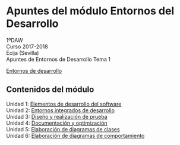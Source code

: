 # Apuntes del módulo Entornos del Desarrollo

1ºDAW  
Curso 2017-2018  
Écija (Sevilla)  
Apuntes de Entornos de Desarrollo Tema 1  

[Entornos de desarrollo](img/Logo.jpg)


## Contenidos del módulo

Unidad 1: [Elementos de desarrollo del software](1.ELEMENTOS.md)    
Unidad 2: [Entornos integrados de desarrollo](2.ENTORNOS.md)  
Unidad 3: [Diseño y realización de prueba](3.PRUEBAS.md)  
Unidad 4: [Documentación y optimización](4.DOCUMENTACION.md)  
Unidad 5: [Elaboración de diagramas de clases](5.DIAGRAMAS_CLASES.md)  
Unidad 6: [Elaboración de diagramas de comportamiento](6.DIAGRAMAS_COMPORTAMIENTO.md)    

